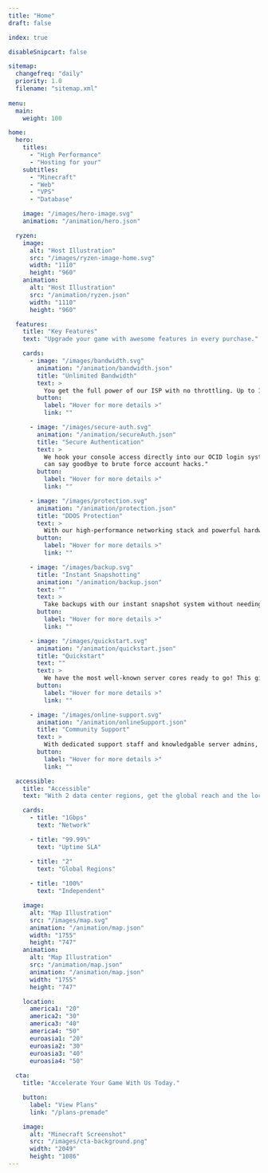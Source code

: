 ```yaml
---
title: "Home"
draft: false

index: true

disableSnipcart: false

sitemap:
  changefreq: "daily"
  priority: 1.0
  filename: "sitemap.xml"
  
menu:
  main:
    weight: 100

home:
  hero:
    titles:
      - "High Performance"
      - "Hosting for your"
    subtitles:
      - "Minecraft"
      - "Web"
      - "VPS"
      - "Database"

    image: "/images/hero-image.svg"
    animation: "/animation/hero.json"

  ryzen:
    image:
      alt: "Host Illustration"
      src: "/images/ryzen-image-home.svg"
      width: "1110"
      height: "960"
    animation:
      alt: "Host Illustration"
      src: "/animation/ryzen.json"
      width: "1110"
      height: "960"

  features:
    title: "Key Features"
    text: "Upgrade your game with awesome features in every purchase."

    cards:
      - image: "/images/bandwidth.svg"
        animation: "/animation/bandwidth.json"
        title: "Unlimited Bandwidth"
        text: >
          You get the full power of our ISP with no throttling. Up to 1Gbps up and down straight to your players and admins for fast uploads.
        button:
          label: "Hover for more details >"
          link: ""

      - image: "/images/secure-auth.svg"
        animation: "/animation/secureAuth.json"
        title: "Secure Authentication"
        text: >
          We hook your console access directly into our OCID login system. You
          can say goodbye to brute force account hacks."
        button:
          label: "Hover for more details >"
          link: ""

      - image: "/images/protection.svg"
        animation: "/animation/protection.json"
        title: "DDOS Protection"
        text: >
          With our high-performance networking stack and powerful hardware we can handle the most severe attacks placed against us.
        button:
          label: "Hover for more details >"
          link: ""

      - image: "/images/backup.svg"
        title: "Instant Snapshotting"
        animation: "/animation/backup.json"
        text: ""
        text: >
          Take backups with our instant snapshot system without needing to stop or pause your server saves. Restore them and test them out at any time with a volume clone without interrupting connected players.
        button:
          label: "Hover for more details >"
          link: ""

      - image: "/images/quickstart.svg"
        animation: "/animation/quickstart.json"
        title: "Quickstart"
        text: ""
        text: >
          We have the most well-known server cores ready to go! This gives you an easy and streamlined deployment experience.
        button:
          label: "Hover for more details >"
          link: ""

      - image: "/images/online-support.svg"
        animation: "/animation/onlineSupport.json"
        title: "Community Support"
        text: >
          With dedicated support staff and knowledgable server admins, you can reach out to a knowledgable community with any question.
        button:
          label: "Hover for more details >"
          link: ""

  accessible:
    title: "Accessible"
    text: "With 2 data center regions, get the global reach and the local presence you need."

    cards:
      - title: "1Gbps"
        text: "Network"

      - title: "99.99%"
        text: "Uptime SLA"

      - title: "2"
        text: "Global Regions"
  
      - title: "100%"
        text: "Independent"

    image: 
      alt: "Map Illustration"
      src: "/images/map.svg"
      animation: "/animation/map.json"
      width: "1755"
      height: "747"
    animation:
      alt: "Map Illustration"
      src: "/animation/map.json"
      animation: "/animation/map.json"
      width: "1755"
      height: "747"

    location:
      america1: "20"
      america2: "30"
      america3: "40"
      america4: "50"
      euroasia1: "20"
      euroasia2: "30"
      euroasia3: "40"
      euroasia4: "50"
  
  cta:
    title: "Accelerate Your Game With Us Today."

    button:
      label: "View Plans"
      link: "/plans-premade"

    image:
      alt: "Minecraft Screenshot"
      src: "/images/cta-background.png"
      width: "2049"
      height: "1086"
---
```

